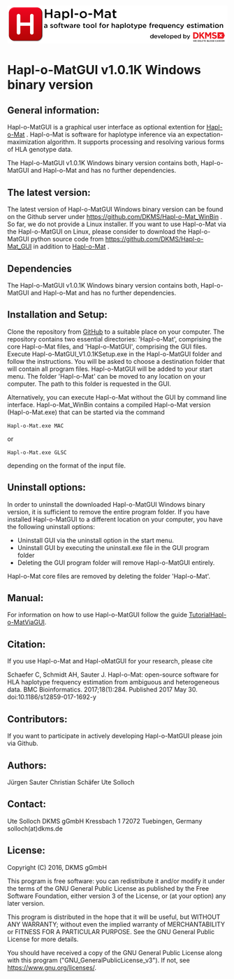 ![SplashScreen](images/Hapl-o-Mat_tag.png)
  

# Hapl-o-MatGUI v1.0.1K Windows binary version

## General information:
Hapl-o-MatGUI is a graphical user interface as optional extention for [Hapl-o-Mat](https://github.com/DKMS/Hapl-o-Mat) . Hapl-o-Mat is software for haplotype inference via an expectation-maximization algorithm. It supports processing and resolving various forms of HLA genotype data.

The Hapl-o-MatGUI v1.0.1K Windows binary version contains both, Hapl-o-MatGUI and Hapl-o-Mat and has no further dependencies.

## The latest version:
The latest version of Hapl-o-MatGUI Windows binary version can be found on the Github server under <https://github.com/DKMS/Hapl-o-Mat_WinBin> .
So far, we do not provide a Linux installer. If you want to use Hapl-o-Mat via the Hapl-o-MatGUI on Linux, please consider to download the Hapl-o-MatGUI python source code from  <https://github.com/DKMS/Hapl-o-Mat_GUI> in addition to [Hapl-o-Mat](https://github.com/DKMS/Hapl-o-Mat) .

## Dependencies
The Hapl-o-MatGUI v1.0.1K Windows binary version contains both, Hapl-o-MatGUI and Hapl-o-Mat and has no further dependencies.
 
## Installation and Setup:
Clone the repository from [GitHub](https://github.com/DKMS/Hapl-o-Mat_WinBin) to a suitable place on your computer. The repository contains two essential directories: 'Hapl-o-Mat', comprising the core Hapl-o-Mat files, and 'Hapl-o-MatGUI', comprising the GUI files.
Execute Hapl-o-MatGUI_V1.0.1KSetup.exe in the Hapl-o-MatGUI folder and follow the instructions. You will be asked to choose a destination folder that will contain all program files. Hapl-o-MatGUI will be added to your start menu.
The folder 'Hapl-o-Mat' can be moved to any location on your computer. The path to this folder is requested in the GUI.

Alternatively, you can execute Hapl-o-Mat without the GUI by command line interface. Hapl-o-Mat_WinBin contains a compiled Hapl-o-Mat version (Hapl-o-Mat.exe) that can be started via the command
```
Hapl-o-Mat.exe MAC
```
or
```
Hapl-o-Mat.exe GLSC
```
depending on the format of the input file.

## Uninstall options:
In order to uninstall the downloaded Hapl-o-MatGUI Windows binary version, it is sufficient to remove the entire program folder.
If you have installed Hapl-o-MatGUI to a different location on your computer, you have the following uninstall options:

 * Uninstall GUI via the uninstall option in the start menu.
 * Uninstall GUI by executing the uninstall.exe file in the GUI program folder
 * Deleting the GUI program folder will remove Hapl-o-MatGUI entirely.

Hapl-o-Mat core files are removed by deleting the folder 'Hapl-o-Mat'.
 
## Manual: 
For information on how to use Hapl-o-MatGUI follow the guide [TutorialHapl-o-MatViaGUI](Hapl-o-MatGUI/TutorialHapl-o-MatViaGU.pdf). 

## Citation: 
If you use Hapl-o-Mat and Hapl-oMatGUI for your research, please cite

Schaefer C, Schmidt AH, Sauter J. Hapl-o-Mat: open-source software for HLA haplotype frequency estimation from ambiguous and heterogeneous data. BMC Bioinformatics. 2017;18(1):284. Published 2017 May 30. doi:10.1186/s12859-017-1692-y

## Contributors:
If you want to participate in actively developing Hapl-o-MatGUI please join via Github.

## Authors: 
Jürgen Sauter
Christian Schäfer
Ute Solloch

## Contact: 
Ute Solloch 
DKMS gGmbH
Kressbach 1
72072 Tuebingen, Germany
solloch(at)dkms.de

## License:
Copyright (C) 2016, DKMS gGmbH

This program is free software: you can redistribute it and/or modify it under the terms of the GNU General Public License as published by the Free Software Foundation, either version 3 of the License, or (at your option) any later version.

This program is distributed in the hope that it will be useful, but WITHOUT ANY WARRANTY; without even the implied warranty of MERCHANTABILITY or FITNESS FOR A PARTICULAR PURPOSE.  See the GNU General Public License for more details.

You should have received a copy of the GNU General Public License along with this program ("GNU_GeneralPublicLicense_v3"). If not, see <https://www.gnu.org/licenses/>.
